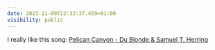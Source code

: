 ```yaml
---
date: 2023-11-09T22:32:37.459+01:00
visibility: public
---
```


I really like this song: [Pelican Canyon - Du Blonde & Samuel T. Herring](https://youtu.be/qkbaF3nnM9g)
